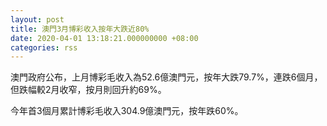 ```yaml
---
layout: post
title: 澳門3月博彩收入按年大跌近80%
date: 2020-04-01 13:18:21.000000000 +08:00
categories: rss
---
```


澳門政府公布，上月博彩毛收入為52.6億澳門元，按年大跌79.7%，連跌6個月，但跌幅較2月收窄，按月則回升約69%。

今年首3個月累計博彩毛收入304.9億澳門元，按年跌60%。
